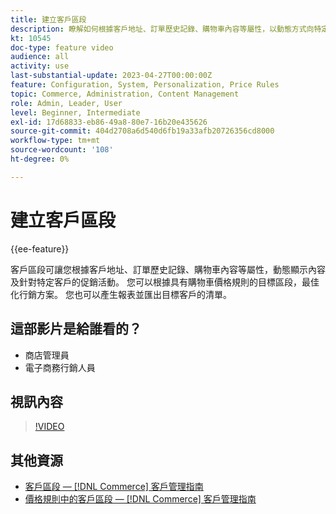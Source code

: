 ```yaml
---
title: 建立客戶區段
description: 瞭解如何根據客戶地址、訂單歷史記錄、購物車內容等屬性，以動態方式向特定客戶顯示內容和促銷活動。
kt: 10545
doc-type: feature video
audience: all
activity: use
last-substantial-update: 2023-04-27T00:00:00Z
feature: Configuration, System, Personalization, Price Rules
topic: Commerce, Administration, Content Management
role: Admin, Leader, User
level: Beginner, Intermediate
exl-id: 17d68833-eb86-49a8-80e7-16b20e435626
source-git-commit: 404d2708a6d540d6fb19a33afb20726356cd8000
workflow-type: tm+mt
source-wordcount: '108'
ht-degree: 0%

---
```


# 建立客戶區段

{{ee-feature}}

客戶區段可讓您根據客戶地址、訂單歷史記錄、購物車內容等屬性，動態顯示內容及針對特定客戶的促銷活動。 您可以根據具有購物車價格規則的目標區段，最佳化行銷方案。 您也可以產生報表並匯出目標客戶的清單。

## 這部影片是給誰看的？

- 商店管理員
- 電子商務行銷人員

## 視訊內容

>[!VIDEO](https://video.tv.adobe.com/v/343659?quality=12&learn=on)

## 其他資源

- [客戶區段 —  [!DNL Commerce] 客戶管理指南](https://experienceleague.adobe.com/docs/commerce-admin/customers/customers-menu/customer-segments.html?lang=zh-Hant)
- [價格規則中的客戶區段 —  [!DNL Commerce] 客戶管理指南](https://experienceleague.adobe.com/docs/commerce-admin/customers/segments/customer-segment-price-rule.html?lang=zh-Hant)
